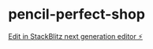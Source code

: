 # pencil-perfect-shop

[Edit in StackBlitz next generation editor ⚡️](https://stackblitz.com/~/github.com/calmash509/pencil-perfect-shop)